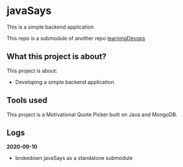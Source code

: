 # javaSays
This is a simple backend application

This repo is a submodule of another repo [learningDevops](https://github.com/satooru/learningDevops)

## What this project is about?
This project is about:
 - Developing a simple backend application

## Tools used
This project is a Motivational Quote Picker built on Java and MongoDB.

## Logs
**2020-09-10**
 - brokedown javaSays as a standalone submodule
